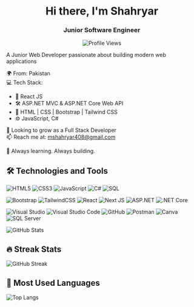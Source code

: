 <div align="center">
<h1 align="center">Hi there, I'm Shahryar</h1>

<h3 align="center"><strong>Junior Software Engineer</strong></h3>

![Profile Views](https://komarev.com/ghpvc/?username=Shahryar70&style=flat-square&color=blue)
</div>

A Junior Web Developer passionate about building modern web applications

🌍 From: Pakistan  
💻 Tech Stack:  
- 🧠 React JS 
- 🛠 ASP.NET MVC & ASP.NET Core Web API 
- 🎨 HTML | CSS | Bootstrap | Tailwind CSS
- ⚙️ JavaScript, C#

🎯 Looking to grow as a Full Stack Developer  
📫 Reach me at: mshahryar408@gmail.com 

🚀 Always learning. Always building.

## 🛠 Technologies and Tools

<!-- Languages -->
![HTML5](https://img.shields.io/badge/HTML5-E34F26?style=for-the-badge&logo=html5&logoColor=white)
![CSS3](https://img.shields.io/badge/CSS3-1572B6?style=for-the-badge&logo=css3&logoColor=white)
![JavaScript](https://img.shields.io/badge/JavaScript-F7DF1E?style=for-the-badge&logo=javascript&logoColor=black)
![C#](https://img.shields.io/badge/C%23-239120?style=for-the-badge&logo=c-sharp&logoColor=white)
<img src="https://img.shields.io/badge/SQL-025E8C?style=for-the-badge&logo=postgresql&logoColor=white" alt="SQL"/>

<!-- franeworks -->
![Bootstrap](https://img.shields.io/badge/Bootstrap-563D7C?style=for-the-badge&logo=bootstrap&logoColor=white)
![TailwindCSS](https://img.shields.io/badge/TailwindCSS-38B2AC?style=for-the-badge&logo=tailwind-css&logoColor=white)
![React](https://img.shields.io/badge/React-20232A?style=for-the-badge&logo=react&logoColor=61DAFB)
![Next JS](https://img.shields.io/badge/Next.js-000000?style=for-the-badge&logo=nextdotjs&logoColor=white)
![ASP.NET](https://img.shields.io/badge/ASP.NET-512BD4?style=for-the-badge&logo=dotnet&logoColor=white)
![.NET Core](https://img.shields.io/badge/.NET_Core-5C2D91?style=for-the-badge&logo=dotnet&logoColor=white)

<!-- Tools -->
![Visual Studio](https://img.shields.io/badge/Visual%20Studio-5C2D91?style=for-the-badge&logo=visual-studio&logoColor=white)
![Visual Studio Code](https://img.shields.io/badge/VS%20Code-007ACC?style=for-the-badge&logo=visual-studio-code&logoColor=white)
![GitHub](https://img.shields.io/badge/GitHub-181717?style=for-the-badge&logo=github&logoColor=white)
![Postman](https://img.shields.io/badge/Postman-FF6C37?style=for-the-badge&logo=postman&logoColor=white)
![Canva](https://img.shields.io/badge/Canva-00C4CC?style=for-the-badge&logo=canva&logoColor=white)
<img src="https://img.shields.io/badge/SQL_Server-CC2927?style=for-the-badge&logo=microsoftsqlserver&logoColor=white" alt="SQL Server"/>

![GitHub Stats](https://github-readme-stats.vercel.app/api?username=Shahryar70&show_icons=true&theme=default)

## 🔥 Streak Stats

![GitHub Streak](https://github-readme-streak-stats.herokuapp.com?user=Shahryar70&theme=default&hide_border=false)

## 📘 Most Used Languages

![Top Langs](https://github-readme-stats.vercel.app/api/top-langs/?username=Shahryar70&layout=compact&theme=default)

